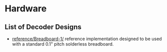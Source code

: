 # Hardware

## List of Decoder Designs

* [reference/Breadboard-1/](reference/Breadboard-1/) reference implementation 
  designed to be used with a standard 0.1" pitch solderless breadboard.

